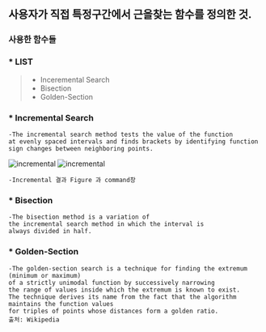 ## 사용자가 직접 특정구간에서 근을찾는 함수를 정의한 것.

### 사용한 함수들

### * LIST
> * Inceremental Search
> * Bisection
> * Golden-Section

### * Incremental Search
    -The incremental search method tests the value of the function
    at evenly spaced intervals and finds brackets by identifying function
    sign changes between neighboring points.


![incremental](https://user-images.githubusercontent.com/44973398/48905932-353d6d00-eea6-11e8-8231-63917b283b77.PNG)
![incremental](https://user-images.githubusercontent.com/44973398/48905933-353d6d00-eea6-11e8-96e9-fd1bd090f500.PNG)

    -Incremental 결과 Figure 과 command창 

### * Bisection
    -The bisection method is a variation of
    the incremental search method in which the interval is
    always divided in half.
    
    
### * Golden-Section
    -The golden-section search is a technique for finding the extremum (minimum or maximum)
    of a strictly unimodal function by successively narrowing 
    the range of values inside which the extremum is known to exist. 
    The technique derives its name from the fact that the algorithm maintains the function values
    for triples of points whose distances form a golden ratio.
    출처: Wikipedia
